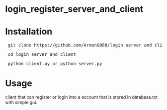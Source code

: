 # login_register_server_and_client

<h1> Installation </h1>

<pre> git clone https://github.com/ArmenG888/login_server_and_client/edit/main/README.md </pre>

<pre> cd login_server_and_client </pre>

<pre> python client.py or python server.py </pre>

<h1> Usage </h1>
 
client that can register or login into a account that is stored in database.txt with simple gui.

